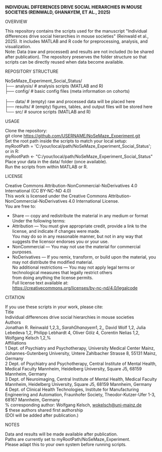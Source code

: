 **INDIVIDUAL DIFFERENCES DRIVE SOCIAL HIERARCHIES IN MOUSE SOCIETIES (REINWALD, GHANAYEM, ET AL., 2025)**

OVERVIEW

This repository contains the scripts used for the manuscript "Individual differences drive social hierarchies in mouse societies" (Reinwald et al., 2025).
It includes MATLAB and R code for preprocessing, analysis, and visualization.<br>
Note: Data (raw and processed) and results are not included (to be shared after publication).
The repository preserves the folder structure so that scripts can be directly reused when data become available.

REPOSITORY STRUCTURE

NoSeMaze_Experiment_Social_Status/<br>
├── analysis/            # analysis scripts (MATLAB and R) <br>
├── config/              # basic config files (meta information on cohorts) <br>      
├── data/                # (empty) raw and processed data will be placed here <br>
├── results/             # (empty) figures, tables, and output files will be stored here <br>
└── src/                 # source scripts (MATLAB and R) <br>

USAGE

Clone the repository:<br>
git clone https://github.com/USERNAME/NoSeMaze_Experiment.git<br>
Set the root path inside the scripts to match your local setup:<br>
myRootPath = 'C:/your/local/path/NoSeMaze_Experiment_Social_Status';<br>
or in R:<br>
myRootPath <- "C:/your/local/path/NoSeMaze_Experiment_Social_Status"<br>
Place your data in the data/ folder (once available).<br>
Run the scripts from within MATLAB or R.<br>

LICENSE

Creative Commons Attribution-NonCommercial-NoDerivatives 4.0 International (CC BY-NC-ND 4.0)<br>
This work is licensed under the Creative Commons Attribution-NonCommercial-NoDerivatives 4.0 International License.<br>
You are free to:<br>
  - Share — copy and redistribute the material in any medium or format<br>
Under the following terms:<br>
  - Attribution — You must give appropriate credit, provide a link to the license, and indicate if changes were made. <br>
    You may do so in any reasonable manner, but not in any way that suggests the licensor endorses you or your use.<br>
  - NonCommercial — You may not use the material for commercial purposes.<br>
  - NoDerivatives — If you remix, transform, or build upon the material, you may not distribute the modified material.<br>
No additional restrictions — You may not apply legal terms or technological measures that legally restrict others <br>
from doing anything the license permits.<br>
Full license text available at:<br>
https://creativecommons.org/licenses/by-nc-nd/4.0/legalcode<br>


CITATION

If you use these scripts in your work, please cite:<br>
Title<br>
Individual differences drive social hierarchies in mouse societies <br>
Authors <br>
Jonathan R. Reinwald 1,2,3,$, Sarah Ghanayem 1,2,$, David Wolf 1,2, Julia Lebedeva 1,2, Philipp Lebhardt 4, Oliver Gölz 4, Corentin Nelias 1,2, Wolfgang Kelsch 1,2,%<br>
Affiliations<br>
1 Dept. of Psychiatry and Psychotherapy, University Medical Center Mainz, Johannes-Gutenberg University, Untere Zahlbacher Strasse 8, 55131 Mainz, Germany<br>
2 Dept. of Psychiatry and Psychotherapy, Central Institute of Mental Health, Medical Faculty Mannheim, Heidelberg University, Square J5, 68159 Mannheim, Germany<br>
3 Dept. of Neuroimaging, Central Institute of Mental Health, Medical Faculty Mannheim, Heidelberg University, Square J5, 68159 Mannheim, Germany<br>
4 Dept. of Clinical Health Technologies, Institute for Manufacturing Engineering and Automation, Fraunhofer Society, Theodor-Kutzer-Ufer 1-3, 68167 Mannheim, Germany<br>
% corresponding author: Wolfgang Kelsch, wokelsch@uni-mainz.de<br>
$ these authors shared first authorship <br>
(DOI will be added after publication.)

NOTES

Data and results will be made available after publication.<br>
Paths are currently set to myRootPath/NoSeMaze_Experiment.<br>
Please adapt this to your own system before running scripts.<br>
